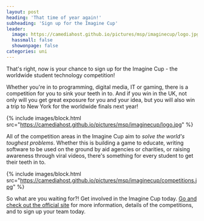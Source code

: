 ```yaml
---
layout: post
heading: 'That time of year again!'
subheading: 'Sign up for the Imagine Cup'
leader:
  image: https://camediahost.github.io/pictures/msp/imaginecup/logo.jpg
  hassmall: false
  showonpage: false
categories: uni
---
```


That's right, now is your chance to sign up for the Imagine Cup - the worldwide student technology competition!

Whether you're in to programming, digital media, IT or gaming, there is a competition for you to sink your teeth in to. And if you win in the UK, not only will you get great exposure for you and your idea, but you will also win a trip to New York for the worldwide finals next year!

{% include images/block.html src="https://camediahost.github.io/pictures/msp/imaginecup/logo.jpg" %}

All of the competition areas in the Imagine Cup aim to *solve the world's toughest problems*. Whether this is building a game to educate, writing software to be used on the ground by aid agencies or charities, or raising awareness through viral videos, there's something for every student to get their teeth in to.

{% include images/block.html src="https://camediahost.github.io/pictures/msp/imaginecup/competitions.jpg" %}

So what are you waiting for?! Get involved in the Imagine Cup today. [Go and check out the official site](http://imaginecup.com/) for more information, details of the competitions, and to sign up your team today.
